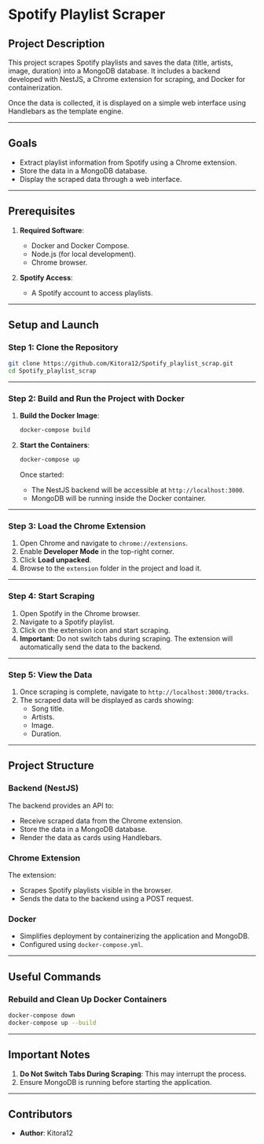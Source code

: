 # **Spotify Playlist Scraper**

## **Project Description**

This project scrapes Spotify playlists and saves the data (title, artists, image, duration) into a MongoDB database. It includes a backend developed with NestJS, a Chrome extension for scraping, and Docker for containerization.

Once the data is collected, it is displayed on a simple web interface using Handlebars as the template engine.

---

## **Goals**

- Extract playlist information from Spotify using a Chrome extension.
- Store the data in a MongoDB database.
- Display the scraped data through a web interface.

---

## **Prerequisites**

1. **Required Software**:
   - Docker and Docker Compose.
   - Node.js (for local development).
   - Chrome browser.

2. **Spotify Access**:
   - A Spotify account to access playlists.

---

## **Setup and Launch**

### **Step 1: Clone the Repository**

```bash
git clone https://github.com/Kitora12/Spotify_playlist_scrap.git
cd Spotify_playlist_scrap
```

---

### **Step 2: Build and Run the Project with Docker**

1. **Build the Docker Image**:

   ```bash
   docker-compose build
   ```

2. **Start the Containers**:

   ```bash
   docker-compose up
   ```

   Once started:
   - The NestJS backend will be accessible at `http://localhost:3000`.
   - MongoDB will be running inside the Docker container.

---

### **Step 3: Load the Chrome Extension**

1. Open Chrome and navigate to `chrome://extensions`.
2. Enable **Developer Mode** in the top-right corner.
3. Click **Load unpacked**.
4. Browse to the `extension` folder in the project and load it.

---

### **Step 4: Start Scraping**

1. Open Spotify in the Chrome browser.
2. Navigate to a Spotify playlist.
3. Click on the extension icon and start scraping.
4. **Important**: Do not switch tabs during scraping. The extension will automatically send the data to the backend.

---

### **Step 5: View the Data**

1. Once scraping is complete, navigate to `http://localhost:3000/tracks`.
2. The scraped data will be displayed as cards showing:
   - Song title.
   - Artists.
   - Image.
   - Duration.

---

## **Project Structure**

### **Backend (NestJS)**

The backend provides an API to:
- Receive scraped data from the Chrome extension.
- Store the data in a MongoDB database.
- Render the data as cards using Handlebars.

### **Chrome Extension**

The extension:
- Scrapes Spotify playlists visible in the browser.
- Sends the data to the backend using a POST request.

### **Docker**

- Simplifies deployment by containerizing the application and MongoDB.
- Configured using `docker-compose.yml`.

---

## **Useful Commands**

### **Rebuild and Clean Up Docker Containers**

```bash
docker-compose down
docker-compose up --build
```

---

## **Important Notes**

1. **Do Not Switch Tabs During Scraping**: This may interrupt the process.
2. Ensure MongoDB is running before starting the application.

---

## **Contributors**

- **Author**: Kitora12